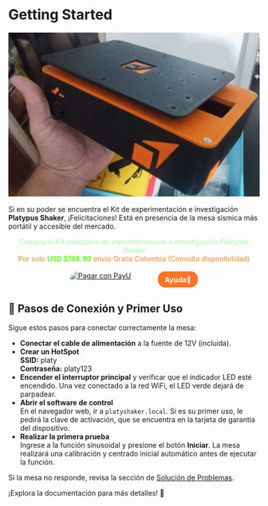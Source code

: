 # Getting Started

![Descripción de la imagen](images/shaker1.jpg)

Si en su poder se encuentra el Kit de experimentación e investigación **Platypus Shaker**, ¡Felicitaciones! Está en presencia de la mesa sísmica más portátil y accesible del mercado.

<div style="text-align: center;">
    <span style="color: rgb(167, 255, 164);">
        Compra tu <em>Kit educativo de experimentación e investigación Platypus Shaker</em> <br> 
        <span style="color: rgb(255, 134, 35);">Por solo<span> <strong style="color: rgb(105, 255, 35);">USD $198.90</strong>
        <span style="color: rgb(255, 134, 35);"> envio Gratis Colombia (Consulta disponibilidad)</span>
    </span>
</div>
<br>

<div style="display: flex; flex-direction: row; align-items: stretch; justify-content: center; gap: 1rem; width: 100%; height: 2rem;">
    <a href="https://biz.payulatam.com/B0f59311D291A18" target="_blank" style="width: 10rem; height: 100%; display: flex; overflow: hidden;border-radius: 0.9rem;">
        <img src="https://ecommerce.payulatam.com/img-secure-2015/boton_pagar_grande.png" alt="Pagar con PayU" style="width: 100%; height: 100%; object-fit: cover;">
    </a>
    <a href="https://api.whatsapp.com/send?phone=573167164222&text=Hola!%20%0ADeseo%20ayuda%20con%20la%20compra%20de%20Platypus%20Shaker" style="background-color: rgb(255, 116, 35); color: white; text-decoration: none; font-weight: bold; border-radius: 0.9rem; width: 5rem; height: 100%; display: flex; align-items: center; justify-content: center;">
        Ayuda🛒 
    </a>
</div>

## 🔌 Pasos de Conexión y Primer Uso
Sigue estos pasos para conectar correctamente la mesa:

- **Conectar el cable de alimentación** a la fuente de 12V (incluida).
- **Crear un HotSpot**  
  **SSID:** platy  
  **Contraseña:** platy123
- **Encender el interruptor principal** y verificar que el indicador LED esté encendido. Una vez conectado a la red WiFi, el LED verde dejará de parpadear.
- **Abrir el software de control**  
  En el navegador web, ir a `platyshaker.local`. Si es su primer uso, le pedirá la clave de activación, que se encuentra en la tarjeta de garantía del dispositivo.
- **Realizar la primera prueba**  
  Ingrese a la función sinusoidal y presione el botón **Iniciar**. La mesa realizará una calibración y centrado inicial automático antes de ejecutar la función.

Si la mesa no responde, revisa la sección de [Solución de Problemas](mantenimiento.md).

¡Explora la documentación para más detalles! 🚀
